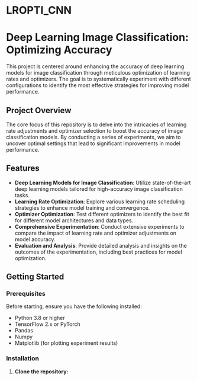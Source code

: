 # LROPTI_CNN
# Deep Learning Image Classification: Optimizing Accuracy

This project is centered around enhancing the accuracy of deep learning models for image classification through meticulous optimization of learning rates and optimizers. The goal is to systematically experiment with different configurations to identify the most effective strategies for improving model performance.

## Project Overview

The core focus of this repository is to delve into the intricacies of learning rate adjustments and optimizer selection to boost the accuracy of image classification models. By conducting a series of experiments, we aim to uncover optimal settings that lead to significant improvements in model performance.

## Features

- **Deep Learning Models for Image Classification**: Utilize state-of-the-art deep learning models tailored for high-accuracy image classification tasks.
- **Learning Rate Optimization**: Explore various learning rate scheduling strategies to enhance model training and convergence.
- **Optimizer Optimization**: Test different optimizers to identify the best fit for different model architectures and data types.
- **Comprehensive Experimentation**: Conduct extensive experiments to compare the impact of learning rate and optimizer adjustments on model accuracy.
- **Evaluation and Analysis**: Provide detailed analysis and insights on the outcomes of the experimentation, including best practices for model optimization.

## Getting Started

### Prerequisites

Before starting, ensure you have the following installed:
- Python 3.8 or higher
- TensorFlow 2.x or PyTorch
- Pandas
- Numpy
- Matplotlib (for plotting experiment results)

### Installation

1. **Clone the repository:**
